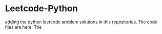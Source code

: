 # Leetcode-Python
adding the python leetcode problem solutions in this repositories. 
The code files are here.
The 

